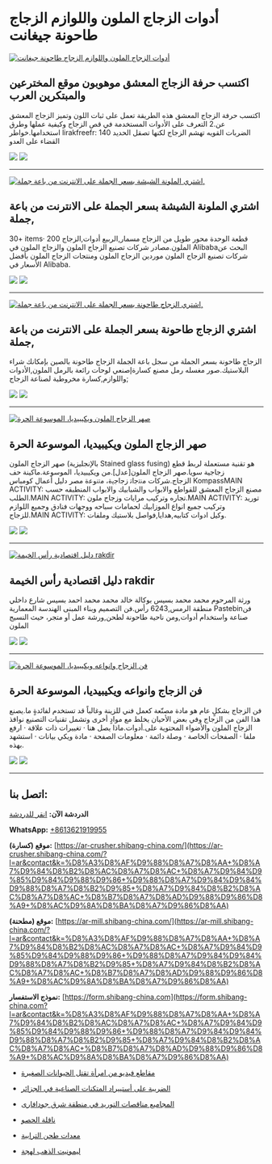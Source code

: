 # أدوات الزجاج الملون واللوازم الزجاج طاحونة جيغانت

<a href="https://swt.shibang-china.com/?l=ar&img&k=%D8%A3%D8%AF%D9%88%D8%A7%D8%AA+%D8%A7%D9%84%D8%B2%D8%AC%D8%A7%D8%AC+%D8%A7%D9%84%D9%85%D9%84%D9%88%D9%86+%D9%88%D8%A7%D9%84%D9%84%D9%88%D8%A7%D8%B2%D9%85+%D8%A7%D9%84%D8%B2%D8%AC%D8%A7%D8%AC+%D8%B7%D8%A7%D8%AD%D9%88%D9%86%D8%A9+%D8%AC%D9%8A%D8%BA%D8%A7%D9%86%D8%AA" target="_blank">![أدوات الزجاج الملون واللوازم الزجاج طاحونة جيغانت](http://static.shibang-china.com/all-800x300/1338.jpg)</a>

## اكتسب حرفة الزجاج المعشق موهوبون موقع المخترعين والمبتكرين العرب
اكتسب حرفة الزجاج المعشق هذه الطريقة تعمل على ثبات اللون وتميز الزجاج المعشق عن.2 التعرف على الأدوات المستخدمة في قص الزجاج وكيفية عملها وطرق استخدامها.خواطر lirakfreefrالضربات القويه تهشم الزجاج لكنها تصقل الحديد 140 : القضاء على العدو


<a href="https://whatsapp.shibangsoft.com/WhatsApp.php" target="_blank" title="WhatsApp">![](http://static.shibang-china.com/icon/whatsapp.png)</a> <a href="https://swt.shibang-china.com/?l=ar&icon&k=%D8%A3%D8%AF%D9%88%D8%A7%D8%AA+%D8%A7%D9%84%D8%B2%D8%AC%D8%A7%D8%AC+%D8%A7%D9%84%D9%85%D9%84%D9%88%D9%86+%D9%88%D8%A7%D9%84%D9%84%D9%88%D8%A7%D8%B2%D9%85+%D8%A7%D9%84%D8%B2%D8%AC%D8%A7%D8%AC+%D8%B7%D8%A7%D8%AD%D9%88%D9%86%D8%A9+%D8%AC%D9%8A%D8%BA%D8%A7%D9%86%D8%AA" target="_blank">![](http://static.shibang-china.com/icon/chat-ar.png)</a>

---

<a href="https://swt.shibang-china.com/?l=ar&img&k=%D8%A3%D8%AF%D9%88%D8%A7%D8%AA+%D8%A7%D9%84%D8%B2%D8%AC%D8%A7%D8%AC+%D8%A7%D9%84%D9%85%D9%84%D9%88%D9%86+%D9%88%D8%A7%D9%84%D9%84%D9%88%D8%A7%D8%B2%D9%85+%D8%A7%D9%84%D8%B2%D8%AC%D8%A7%D8%AC+%D8%B7%D8%A7%D8%AD%D9%88%D9%86%D8%A9+%D8%AC%D9%8A%D8%BA%D8%A7%D9%86%D8%AA" target="_blank">![اشتري الملونة الشيشة بسعر الجملة على الانترنت من باعة جملة,](http://static.shibang-china.com/all-800x300/1260.jpg)</a>

## اشتري الملونة الشيشة بسعر الجملة على الانترنت من باعة جملة,
30+ items&#0183;&#32;200 قطعة الوحدة محور طويل من الزجاج مسمار,الربيع أدوات,الزجاج الملون.مصادر شركات تصنيع الزجاج الملون والزجاج الملون في Alibabaالبحث عن شركات تصنيع الزجاج الملون موردين الزجاج الملون ومنتجات الزجاج الملون بأفضل الأسعار في Alibaba.


<a href="https://whatsapp.shibangsoft.com/WhatsApp.php" target="_blank" title="WhatsApp">![](http://static.shibang-china.com/icon/whatsapp.png)</a> <a href="https://swt.shibang-china.com/?l=ar&icon&k=%D8%A3%D8%AF%D9%88%D8%A7%D8%AA+%D8%A7%D9%84%D8%B2%D8%AC%D8%A7%D8%AC+%D8%A7%D9%84%D9%85%D9%84%D9%88%D9%86+%D9%88%D8%A7%D9%84%D9%84%D9%88%D8%A7%D8%B2%D9%85+%D8%A7%D9%84%D8%B2%D8%AC%D8%A7%D8%AC+%D8%B7%D8%A7%D8%AD%D9%88%D9%86%D8%A9+%D8%AC%D9%8A%D8%BA%D8%A7%D9%86%D8%AA" target="_blank">![](http://static.shibang-china.com/icon/chat-ar.png)</a>

---

<a href="https://swt.shibang-china.com/?l=ar&img&k=%D8%A3%D8%AF%D9%88%D8%A7%D8%AA+%D8%A7%D9%84%D8%B2%D8%AC%D8%A7%D8%AC+%D8%A7%D9%84%D9%85%D9%84%D9%88%D9%86+%D9%88%D8%A7%D9%84%D9%84%D9%88%D8%A7%D8%B2%D9%85+%D8%A7%D9%84%D8%B2%D8%AC%D8%A7%D8%AC+%D8%B7%D8%A7%D8%AD%D9%88%D9%86%D8%A9+%D8%AC%D9%8A%D8%BA%D8%A7%D9%86%D8%AA" target="_blank">![اشتري الزجاج طاحونة بسعر الجملة على الانترنت من باعة جملة,](http://static.shibang-china.com/all-800x300/1228.jpg)</a>

## اشتري الزجاج طاحونة بسعر الجملة على الانترنت من باعة جملة,
الزجاج طاحونة بسعر الجملة من سجل باعة الجملة الزجاج طاحونة بالصين بإمكانك شراء البلاستيك.صور مغسله رمل مصنع كسارةإصنعي لوحات رائعة بالرمل الملون,الأدوات واللوازم,كسارة مخروطية لصناعة الزجاج;


<a href="https://whatsapp.shibangsoft.com/WhatsApp.php" target="_blank" title="WhatsApp">![](http://static.shibang-china.com/icon/whatsapp.png)</a> <a href="https://swt.shibang-china.com/?l=ar&icon&k=%D8%A3%D8%AF%D9%88%D8%A7%D8%AA+%D8%A7%D9%84%D8%B2%D8%AC%D8%A7%D8%AC+%D8%A7%D9%84%D9%85%D9%84%D9%88%D9%86+%D9%88%D8%A7%D9%84%D9%84%D9%88%D8%A7%D8%B2%D9%85+%D8%A7%D9%84%D8%B2%D8%AC%D8%A7%D8%AC+%D8%B7%D8%A7%D8%AD%D9%88%D9%86%D8%A9+%D8%AC%D9%8A%D8%BA%D8%A7%D9%86%D8%AA" target="_blank">![](http://static.shibang-china.com/icon/chat-ar.png)</a>

---

<a href="https://swt.shibang-china.com/?l=ar&img&k=%D8%A3%D8%AF%D9%88%D8%A7%D8%AA+%D8%A7%D9%84%D8%B2%D8%AC%D8%A7%D8%AC+%D8%A7%D9%84%D9%85%D9%84%D9%88%D9%86+%D9%88%D8%A7%D9%84%D9%84%D9%88%D8%A7%D8%B2%D9%85+%D8%A7%D9%84%D8%B2%D8%AC%D8%A7%D8%AC+%D8%B7%D8%A7%D8%AD%D9%88%D9%86%D8%A9+%D8%AC%D9%8A%D8%BA%D8%A7%D9%86%D8%AA" target="_blank">![صهر الزجاج الملون ويكيبيديا، الموسوعة الحرة](http://static.shibang-china.com/all-800x300/1341.jpg)</a>

## صهر الزجاج الملون ويكيبيديا، الموسوعة الحرة
صهر الزجاج الملون (بالإنجليزية Stained glass fusing) هو تقنية مستعملة لربط قطع زجاجية سويا.صهر الزجاج الملون[عدل].من ويكيبيديا، الموسوعة.ماكينة حف الزجاج.شركات ﻣﻧﺗﺟﺍﺗ ﺯﺟﺍﺟﻳﺓ، ﻣﺗﻧﻭﻋﺓ مصر دليل أعمال كومباس KompassMAIN ACTIVITY: مصنع الزجاج المعشق للقواطع والابواب والشبابيك والابواب المنطبقه حسب الطلب.MAIN ACTIVITY: تجاره وتركيب مرايات وزجاج ملون.MAIN ACTIVITY: توريد وتركيب جميع انواع الموزابيك لحمامات سباحه ووجهات فنادق وجميع اللوازم للزجاج.MAIN ACTIVITY: وكيل ادوات كتابيه,هدايا,فواصل بلاستيك وملفات.


<a href="https://whatsapp.shibangsoft.com/WhatsApp.php" target="_blank" title="WhatsApp">![](http://static.shibang-china.com/icon/whatsapp.png)</a> <a href="https://swt.shibang-china.com/?l=ar&icon&k=%D8%A3%D8%AF%D9%88%D8%A7%D8%AA+%D8%A7%D9%84%D8%B2%D8%AC%D8%A7%D8%AC+%D8%A7%D9%84%D9%85%D9%84%D9%88%D9%86+%D9%88%D8%A7%D9%84%D9%84%D9%88%D8%A7%D8%B2%D9%85+%D8%A7%D9%84%D8%B2%D8%AC%D8%A7%D8%AC+%D8%B7%D8%A7%D8%AD%D9%88%D9%86%D8%A9+%D8%AC%D9%8A%D8%BA%D8%A7%D9%86%D8%AA" target="_blank">![](http://static.shibang-china.com/icon/chat-ar.png)</a>

---

<a href="https://swt.shibang-china.com/?l=ar&img&k=%D8%A3%D8%AF%D9%88%D8%A7%D8%AA+%D8%A7%D9%84%D8%B2%D8%AC%D8%A7%D8%AC+%D8%A7%D9%84%D9%85%D9%84%D9%88%D9%86+%D9%88%D8%A7%D9%84%D9%84%D9%88%D8%A7%D8%B2%D9%85+%D8%A7%D9%84%D8%B2%D8%AC%D8%A7%D8%AC+%D8%B7%D8%A7%D8%AD%D9%88%D9%86%D8%A9+%D8%AC%D9%8A%D8%BA%D8%A7%D9%86%D8%AA" target="_blank">![دليل اقتصادية رأس الخيمة rakdir](http://static.shibang-china.com/all-800x300/677.jpg)</a>

## دليل اقتصادية رأس الخيمة rakdir
ورثة المرحوم محمد محمد بسيس بوكالة خالد محمد محمد احمد بسيس شارع داخلي منطقة الرمس,6243 رأس.فن التصميم وبناء المبنى الهندسة المعمارية Pastebinفن صناعة واستخدام أدوات,ومن ناحية طاحونة لطحن,ورشة عمل أو متجر، حيث النسيج الملون


<a href="https://whatsapp.shibangsoft.com/WhatsApp.php" target="_blank" title="WhatsApp">![](http://static.shibang-china.com/icon/whatsapp.png)</a> <a href="https://swt.shibang-china.com/?l=ar&icon&k=%D8%A3%D8%AF%D9%88%D8%A7%D8%AA+%D8%A7%D9%84%D8%B2%D8%AC%D8%A7%D8%AC+%D8%A7%D9%84%D9%85%D9%84%D9%88%D9%86+%D9%88%D8%A7%D9%84%D9%84%D9%88%D8%A7%D8%B2%D9%85+%D8%A7%D9%84%D8%B2%D8%AC%D8%A7%D8%AC+%D8%B7%D8%A7%D8%AD%D9%88%D9%86%D8%A9+%D8%AC%D9%8A%D8%BA%D8%A7%D9%86%D8%AA" target="_blank">![](http://static.shibang-china.com/icon/chat-ar.png)</a>

---

<a href="https://swt.shibang-china.com/?l=ar&img&k=%D8%A3%D8%AF%D9%88%D8%A7%D8%AA+%D8%A7%D9%84%D8%B2%D8%AC%D8%A7%D8%AC+%D8%A7%D9%84%D9%85%D9%84%D9%88%D9%86+%D9%88%D8%A7%D9%84%D9%84%D9%88%D8%A7%D8%B2%D9%85+%D8%A7%D9%84%D8%B2%D8%AC%D8%A7%D8%AC+%D8%B7%D8%A7%D8%AD%D9%88%D9%86%D8%A9+%D8%AC%D9%8A%D8%BA%D8%A7%D9%86%D8%AA" target="_blank">![فن الزجاج وانواعه ويكيبيديا، الموسوعة الحرة](http://static.shibang-china.com/all-800x300/1162.jpg)</a>

## فن الزجاج وانواعه ويكيبيديا، الموسوعة الحرة
فن الزجاج بشكلٍ عام هو مادة مصنّعة كعمل فني للزينة وغالباً قد تستخدم لفائدةٍ ما.يصنع هذا الفن من الزجاج وفي بعض الأحيان يخلط مع موادٍ أخرى وتشمل تقنيات التصنيع نوافذ الزجاج الملون والأضواء المحتوية على.أدوات.ماذا يصل هنا &middot; تغييرات ذات علاقة &middot; ارفع ملفا &middot; الصفحات الخاصة &middot; وصلة دائمة &middot; معلومات الصفحة &middot; مادة ويكي بيانات &middot; استشهد بهذه.

<a href="https://whatsapp.shibangsoft.com/WhatsApp.php" target="_blank" title="WhatsApp">![](http://static.shibang-china.com/icon/whatsapp.png)</a> <a href="https://swt.shibang-china.com/?l=ar&icon&k=%D8%A3%D8%AF%D9%88%D8%A7%D8%AA+%D8%A7%D9%84%D8%B2%D8%AC%D8%A7%D8%AC+%D8%A7%D9%84%D9%85%D9%84%D9%88%D9%86+%D9%88%D8%A7%D9%84%D9%84%D9%88%D8%A7%D8%B2%D9%85+%D8%A7%D9%84%D8%B2%D8%AC%D8%A7%D8%AC+%D8%B7%D8%A7%D8%AD%D9%88%D9%86%D8%A9+%D8%AC%D9%8A%D8%BA%D8%A7%D9%86%D8%AA" target="_blank">![](http://static.shibang-china.com/icon/chat-ar.png)</a>

---
## اتصل بنا:

**الدردشة الآن:** [انقر للدردشة](https://swt.shibang-china.com?l=ar&contact&k=%D8%A3%D8%AF%D9%88%D8%A7%D8%AA+%D8%A7%D9%84%D8%B2%D8%AC%D8%A7%D8%AC+%D8%A7%D9%84%D9%85%D9%84%D9%88%D9%86+%D9%88%D8%A7%D9%84%D9%84%D9%88%D8%A7%D8%B2%D9%85+%D8%A7%D9%84%D8%B2%D8%AC%D8%A7%D8%AC+%D8%B7%D8%A7%D8%AD%D9%88%D9%86%D8%A9+%D8%AC%D9%8A%D8%BA%D8%A7%D9%86%D8%AA)

**WhatsApp:**  [+8613621919955](https://whatsapp.shibangsoft.com/WhatsApp.php)

**موقع (كسارة):** [https://ar-crusher.shibang-china.com/](https://ar-crusher.shibang-china.com/?l=ar&contact&k=%D8%A3%D8%AF%D9%88%D8%A7%D8%AA+%D8%A7%D9%84%D8%B2%D8%AC%D8%A7%D8%AC+%D8%A7%D9%84%D9%85%D9%84%D9%88%D9%86+%D9%88%D8%A7%D9%84%D9%84%D9%88%D8%A7%D8%B2%D9%85+%D8%A7%D9%84%D8%B2%D8%AC%D8%A7%D8%AC+%D8%B7%D8%A7%D8%AD%D9%88%D9%86%D8%A9+%D8%AC%D9%8A%D8%BA%D8%A7%D9%86%D8%AA)

**موقع (مطحنة):** [https://ar-mill.shibang-china.com/](https://ar-mill.shibang-china.com/?l=ar&contact&k=%D8%A3%D8%AF%D9%88%D8%A7%D8%AA+%D8%A7%D9%84%D8%B2%D8%AC%D8%A7%D8%AC+%D8%A7%D9%84%D9%85%D9%84%D9%88%D9%86+%D9%88%D8%A7%D9%84%D9%84%D9%88%D8%A7%D8%B2%D9%85+%D8%A7%D9%84%D8%B2%D8%AC%D8%A7%D8%AC+%D8%B7%D8%A7%D8%AD%D9%88%D9%86%D8%A9+%D8%AC%D9%8A%D8%BA%D8%A7%D9%86%D8%AA)

**نموذج الاستفسار:** [https://form.shibang-china.com](https://form.shibang-china.com?l=ar&contact&k=%D8%A3%D8%AF%D9%88%D8%A7%D8%AA+%D8%A7%D9%84%D8%B2%D8%AC%D8%A7%D8%AC+%D8%A7%D9%84%D9%85%D9%84%D9%88%D9%86+%D9%88%D8%A7%D9%84%D9%84%D9%88%D8%A7%D8%B2%D9%85+%D8%A7%D9%84%D8%B2%D8%AC%D8%A7%D8%AC+%D8%B7%D8%A7%D8%AD%D9%88%D9%86%D8%A9+%D8%AC%D9%8A%D8%BA%D8%A7%D9%86%D8%AA)

* [مقاطع فيديو من امرأة تقتل الحيوانات الصغيرة](../31/%D9%85%D9%82%D8%A7%D8%B7%D8%B9%20%D9%81%D9%8A%D8%AF%D9%8A%D9%88%20%D9%85%D9%86%20%D8%A7%D9%85%D8%B1%D8%A3%D8%A9%20%D8%AA%D9%82%D8%AA%D9%84%20%D8%A7%D9%84%D8%AD%D9%8A%D9%88%D8%A7%D9%86%D8%A7%D8%AA%20%D8%A7%D9%84%D8%B5%D8%BA%D9%8A%D8%B1%D8%A9.md)

* [الضريبة على أستييراد المتكنات الصناعية في الجزائر](../34/%D8%A7%D9%84%D8%B6%D8%B1%D9%8A%D8%A8%D8%A9%20%D8%B9%D9%84%D9%89%20%D8%A3%D8%B3%D8%AA%D9%8A%D9%8A%D8%B1%D8%A7%D8%AF%20%D8%A7%D9%84%D9%85%D8%AA%D9%83%D9%86%D8%A7%D8%AA%20%D8%A7%D9%84%D8%B5%D9%86%D8%A7%D8%B9%D9%8A%D8%A9%20%D9%81%D9%8A%20%D8%A7%D9%84%D8%AC%D8%B2%D8%A7%D8%A6%D8%B1.md)

* [المجاميع مناقصات التوريد في منطقة شرق جودافارى](../31/%D8%A7%D9%84%D9%85%D8%AC%D8%A7%D9%85%D9%8A%D8%B9%20%D9%85%D9%86%D8%A7%D9%82%D8%B5%D8%A7%D8%AA%20%D8%A7%D9%84%D8%AA%D9%88%D8%B1%D9%8A%D8%AF%20%D9%81%D9%8A%20%D9%85%D9%86%D8%B7%D9%82%D8%A9%20%D8%B4%D8%B1%D9%82%20%D8%AC%D9%88%D8%AF%D8%A7%D9%81%D8%A7%D8%B1%D9%89.md)

* [ناقلة الحصو](../33/%D9%86%D8%A7%D9%82%D9%84%D8%A9%20%D8%A7%D9%84%D8%AD%D8%B5%D9%88.md)

* [معدات طحن الترابية](../32/%D9%85%D8%B9%D8%AF%D8%A7%D8%AA%20%D8%B7%D8%AD%D9%86%20%D8%A7%D9%84%D8%AA%D8%B1%D8%A7%D8%A8%D9%8A%D8%A9.md)

* [ليمونيت الذهب لهجة](../34/%D9%84%D9%8A%D9%85%D9%88%D9%86%D9%8A%D8%AA%20%D8%A7%D9%84%D8%B0%D9%87%D8%A8%20%D9%84%D9%87%D8%AC%D8%A9.md)